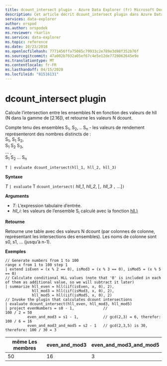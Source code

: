 ```yaml
---
title: dcount_intersect plugin - Azure Data Explorer (fr) Microsoft Docs
description: Cet article décrit dcount_intersect plugin dans Azure Data Explorer.
services: data-explorer
author: orspod
ms.author: orspodek
ms.reviewer: rkarlin
ms.service: data-explorer
ms.topic: reference
ms.date: 10/23/2018
ms.openlocfilehash: 7771456ffa75085c79933c2e789e3d98f352b76f
ms.sourcegitcommit: 47a002b7032a05ef67c4e5e12de7720062645e9e
ms.translationtype: MT
ms.contentlocale: fr-FR
ms.lasthandoff: 04/15/2020
ms.locfileid: "81516131"
---
```

# <a name="dcount_intersect-plugin"></a>dcount_intersect plugin

Calcule l’intersection entre les ensembles N en fonction des valeurs de hll (N dans la gamme de [2.16]), et retourne les valeurs N dcount.

Compte tenu des ensembles S<sub>1</sub>, S<sub>2</sub>, .. S<sub>n</sub> - les valeurs de rendement représenteront des nombres distincts de :  
S<sub>1</sub>, S<sub>1</sub> S<sub>2</sub>,  
S<sub>1</sub> S<sub>2</sub> S<sub>3</sub>,  
... ,  
S<sub>1</sub> S<sub>2</sub> ... S<sub>n</sub>

    T | evaluate dcount_intersect(hll_1, hll_2, hll_3)

**Syntaxe**

*T* `| evaluate` T `dcount_intersect(` *hll_1*, *hll_2*, [`,` *hll_3* `,` ...]`)`

**Arguments**

* *T*: L’expression tabulaire d’entrée.
* *hll_i*: les valeurs de l’ensemble S<sub>i</sub> calculé avec la fonction [hll.)](./hll-aggfunction.md)

**Retourne**

Retourne une table avec des valeurs N dcount (par colonnes de colonne, représentant les intersections des ensembles).
Les noms de colonne sont s0, s1, ... (jusqu’à n-1).

**Exemples**

```kusto
// Generate numbers from 1 to 100
range x from 1 to 100 step 1
| extend isEven = (x % 2 == 0), isMod3 = (x % 3 == 0), isMod5 = (x % 5 == 0)
// Calculate conditional HLL values (note that '0' is included in each of them as additional value, so we will subtract it later)
| summarize hll_even = hll(iif(isEven, x, 0), 2),
            hll_mod3 = hll(iif(isMod3, x, 0), 2),
            hll_mod5 = hll(iif(isMod5, x, 0), 2) 
// Invoke the plugin that calculates dcount intersections         
| evaluate dcount_intersect(hll_even, hll_mod3, hll_mod5)
| project evenNumbers = s0 - 1,             //                             100 / 2 = 50
          even_and_mod3 = s1 - 1,           // gcd(2,3) = 6, therefor:     100 / 6 = 16
          even_and_mod3_and_mod5 = s2 - 1   // gcd(2,3,5) is 30, therefore: 100 / 30 = 3 
```

|même Les membres|even_and_mod3|even_and_mod3_and_mod5|
|---|---|---|
|50|16|3|